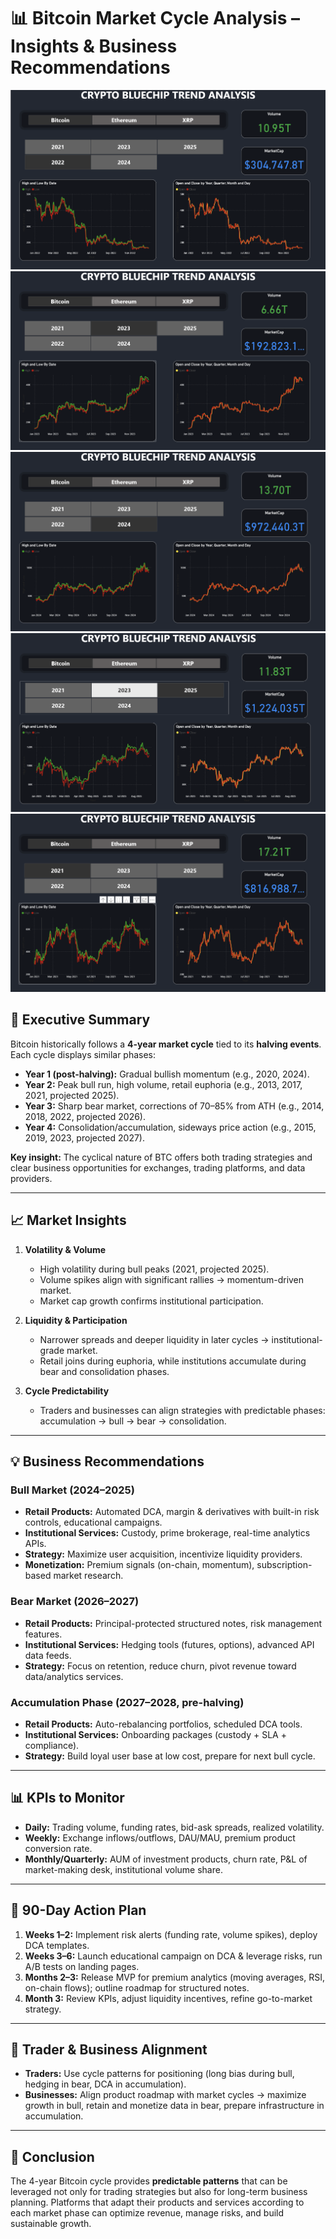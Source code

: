 # 📊 Bitcoin Market Cycle Analysis – Insights & Business Recommendations
![Alt text](2021.png)
![Alt text](2022.png)
![Alt text](2023.png)
![Alt text](2024.png)
![Alt text](2025.png)
## 🔄 Executive Summary
Bitcoin historically follows a **4-year market cycle** tied to its **halving events**. Each cycle displays similar phases:  
- **Year 1 (post-halving):** Gradual bullish momentum (e.g., 2020, 2024).  
- **Year 2:** Peak bull run, high volume, retail euphoria (e.g., 2013, 2017, 2021, projected 2025).  
- **Year 3:** Sharp bear market, corrections of 70–85% from ATH (e.g., 2014, 2018, 2022, projected 2026).  
- **Year 4:** Consolidation/accumulation, sideways price action (e.g., 2015, 2019, 2023, projected 2027).  

**Key insight:** The cyclical nature of BTC offers both trading strategies and clear business opportunities for exchanges, trading platforms, and data providers.  

---

## 📈 Market Insights
1. **Volatility & Volume**
   - High volatility during bull peaks (2021, projected 2025).  
   - Volume spikes align with significant rallies → momentum-driven market.  
   - Market cap growth confirms institutional participation.  

2. **Liquidity & Participation**
   - Narrower spreads and deeper liquidity in later cycles → institutional-grade market.  
   - Retail joins during euphoria, while institutions accumulate during bear and consolidation phases.  

3. **Cycle Predictability**
   - Traders and businesses can align strategies with predictable phases: accumulation → bull → bear → consolidation.  

---

## 💡 Business Recommendations

### Bull Market (2024–2025)
- **Retail Products:** Automated DCA, margin & derivatives with built-in risk controls, educational campaigns.  
- **Institutional Services:** Custody, prime brokerage, real-time analytics APIs.  
- **Strategy:** Maximize user acquisition, incentivize liquidity providers.  
- **Monetization:** Premium signals (on-chain, momentum), subscription-based market research.  

### Bear Market (2026–2027)
- **Retail Products:** Principal-protected structured notes, risk management features.  
- **Institutional Services:** Hedging tools (futures, options), advanced API data feeds.  
- **Strategy:** Focus on retention, reduce churn, pivot revenue toward data/analytics services.  

### Accumulation Phase (2027–2028, pre-halving)
- **Retail Products:** Auto-rebalancing portfolios, scheduled DCA tools.  
- **Institutional Services:** Onboarding packages (custody + SLA + compliance).  
- **Strategy:** Build loyal user base at low cost, prepare for next bull cycle.  

---

## 📊 KPIs to Monitor
- **Daily:** Trading volume, funding rates, bid-ask spreads, realized volatility.  
- **Weekly:** Exchange inflows/outflows, DAU/MAU, premium product conversion rate.  
- **Monthly/Quarterly:** AUM of investment products, churn rate, P&L of market-making desk, institutional volume share.  

---

## 🚀 90-Day Action Plan
1. **Weeks 1–2:** Implement risk alerts (funding rate, volume spikes), deploy DCA templates.  
2. **Weeks 3–6:** Launch educational campaign on DCA & leverage risks, run A/B tests on landing pages.  
3. **Months 2–3:** Release MVP for premium analytics (moving averages, RSI, on-chain flows); outline roadmap for structured notes.  
4. **Month 3:** Review KPIs, adjust liquidity incentives, refine go-to-market strategy.  

---

## 🧭 Trader & Business Alignment
- **Traders:** Use cycle patterns for positioning (long bias during bull, hedging in bear, DCA in accumulation).  
- **Businesses:** Align product roadmap with market cycles → maximize growth in bull, retain and monetize data in bear, prepare infrastructure in accumulation.  

---

## 📌 Conclusion
The 4-year Bitcoin cycle provides **predictable patterns** that can be leveraged not only for trading strategies but also for long-term business planning. Platforms that adapt their products and services according to each market phase can optimize revenue, manage risks, and build sustainable growth.  
